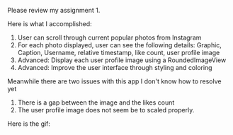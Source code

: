 Please review my assignment 1.

Here is what I accomplished:

1) User can scroll through current popular photos from Instagram
2) For each photo displayed, user can see the following details:
    Graphic, Caption, Username, relative timestamp, like count, user profile image
3) Advanced: Display each user profile image using a RoundedImageView
4) Advanced: Improve the user interface through styling and coloring

Meanwhile there are two issues with this app I don't know how to resolve yet
1) There is a gap between the image and the likes count
2) The user profile image does not seem be to scaled properly.

Here is the gif:
